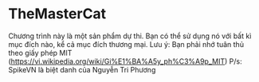# TheMasterCat
Chương trình này là một sản phẩm dự thi.
Bạn có thể sử dụng nó với bất kì mục đích nào, kể cả mục đích thương mại.
Lưu ý: Bạn phải nhớ tuân thủ theo giấy phép MIT (https://vi.wikipedia.org/wiki/Gi%E1%BA%A5y_ph%C3%A9p_MIT)
   P/s: SpikeVN là biệt danh của Nguyễn Tri Phương
